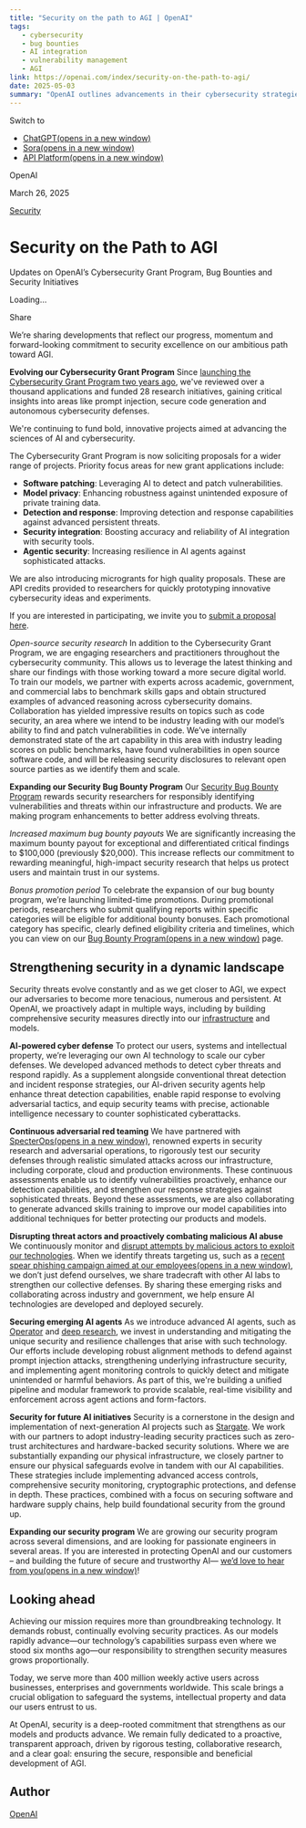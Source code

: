 ```yaml
---
title: "Security on the path to AGI | OpenAI"
tags:
   - cybersecurity
   - bug bounties
   - AI integration
   - vulnerability management
   - AGI
link: https://openai.com/index/security-on-the-path-to-agi/
date: 2025-05-03
summary: "OpenAI outlines advancements in their cybersecurity strategies as they progress towards AGI, emphasizing the expansion of their Cybersecurity Grant Program, which now includes broader project scopes such as AI-driven software patching and enhanced model privacy. They are incentivizing security research via increased bug bounties—up to $100,000 for critical findings—and implementing robust AI-powered defenses against evolving threats. Continuous red teaming with security experts and proactive disruption of malicious activity are key focuses. This holistic approach integrates zero-trust architectures and rigorous security protocols, reflecting OpenAI's commitment to safeguarding user data and maintaining trust in their systems."
---
```


Switch to

- [ChatGPT(opens in a new window)](https://chatgpt.com/)
- [Sora(opens in a new window)](https://sora.com/)
- [API Platform(opens in a new window)](https://platform.openai.com/)

OpenAI

March 26, 2025

[Security](https://openai.com/news/security/)

# Security on the Path to AGI

Updates on OpenAI’s Cybersecurity Grant Program, Bug Bounties and Security Initiatives

Loading…

Share

We’re sharing developments that reflect our progress, momentum and forward-looking commitment to security excellence on our ambitious path toward AGI.

**Evolving our Cybersecurity Grant Program** Since [launching the Cybersecurity Grant Program two years ago⁠](https://openai.com/index/openai-cybersecurity-grant-program/), we've reviewed over a thousand applications and funded 28 research initiatives, gaining critical insights into areas like prompt injection, secure code generation and autonomous cybersecurity defenses.

We're continuing to fund bold, innovative projects aimed at advancing the sciences of AI and cybersecurity.

The Cybersecurity Grant Program is now soliciting proposals for a wider range of projects. Priority focus areas for new grant applications include:

- **Software patching**: Leveraging AI to detect and patch vulnerabilities.
- **Model privacy**: Enhancing robustness against unintended exposure of private training data.
- **Detection and response**: Improving detection and response capabilities against advanced persistent threats.
- **Security integration**: Boosting accuracy and reliability of AI integration with security tools.
- **Agentic security**: Increasing resilience in AI agents against sophisticated attacks.

We are also introducing microgrants for high quality proposals. These are API credits provided to researchers for quickly prototyping innovative cybersecurity ideas and experiments.

If you are interested in participating, we invite you to [submit a proposal here⁠](https://openai.com/form/cybersecurity-grant-program/).

_Open-source security research_ In addition to the Cybersecurity Grant Program, we are engaging researchers and practitioners throughout the cybersecurity community. This allows us to leverage the latest thinking and share our findings with those working toward a more secure digital world. To train our models, we partner with experts across academic, government, and commercial labs to benchmark skills gaps and obtain structured examples of advanced reasoning across cybersecurity domains. Collaboration has yielded impressive results on topics such as code security, an area where we intend to be industry leading with our model’s ability to find and patch vulnerabilities in code. We’ve internally demonstrated state of the art capability in this area with industry leading scores on public benchmarks, have found vulnerabilities in open source software code, and will be releasing security disclosures to relevant open source parties as we identify them and scale.

**Expanding our Security Bug Bounty Program** Our [Security Bug Bounty Program⁠](https://openai.com/index/bug-bounty-program/) rewards security researchers for responsibly identifying vulnerabilities and threats within our infrastructure and products. We are making program enhancements to better address evolving threats.

_Increased maximum bug bounty payouts_ We are significantly increasing the maximum bounty payout for exceptional and differentiated critical findings to $100,000 (previously $20,000). This increase reflects our commitment to rewarding meaningful, high-impact security research that helps us protect users and maintain trust in our systems.

_Bonus promotion period_ To celebrate the expansion of our bug bounty program, we’re launching limited-time promotions. During promotional periods, researchers who submit qualifying reports within specific categories will be eligible for additional bounty bonuses. Each promotional category has specific, clearly defined eligibility criteria and timelines, which you can view on our [Bug Bounty Program⁠(opens in a new window)](https://bugcrowd.com/engagements/openai) page.

## Strengthening security in a dynamic landscape

Security threats evolve constantly and as we get closer to AGI, we expect our adversaries to become more tenacious, numerous and persistent. At OpenAI, we proactively adapt in multiple ways, including by building comprehensive security measures directly into our [infrastructure⁠](https://openai.com/index/securing-research-infrastructure-for-advanced-ai/) and models.

**AI-powered cyber defense** To protect our users, systems and intellectual property, we’re leveraging our own AI technology to scale our cyber defenses. We developed advanced methods to detect cyber threats and respond rapidly. As a supplement alongside conventional threat detection and incident response strategies, our AI-driven security agents help enhance threat detection capabilities, enable rapid response to evolving adversarial tactics, and equip security teams with precise, actionable intelligence necessary to counter sophisticated cyberattacks.

**Continuous adversarial red teaming** We have partnered with [SpecterOps⁠(opens in a new window)](https://specterops.io/), renowned experts in security research and adversarial operations, to rigorously test our security defenses through realistic simulated attacks across our infrastructure, including corporate, cloud and production environments. These continuous assessments enable us to identify vulnerabilities proactively, enhance our detection capabilities, and strengthen our response strategies against sophisticated threats. Beyond these assessments, we are also collaborating to generate advanced skills training to improve our model capabilities into additional techniques for better protecting our products and models.

**Disrupting threat actors and proactively combating malicious AI abuse** We continuously monitor and [disrupt attempts by malicious actors to exploit our technologies⁠](https://openai.com/global-affairs/disrupting-malicious-uses-of-ai/). When we identify threats targeting us, such as a [recent spear phishing campaign aimed at our employees⁠(opens in a new window)](https://cdn.openai.com/threat-intelligence-reports/influence-and-cyber-operations-an-update_October-2024.pdf), we don’t just defend ourselves, we share tradecraft with other AI labs to strengthen our collective defenses. By sharing these emerging risks and collaborating across industry and government, we help ensure AI technologies are developed and deployed securely.

**Securing emerging AI agents** As we introduce advanced AI agents, such as [Operator⁠](https://openai.com/index/introducing-operator/) and [deep research⁠](https://openai.com/index/introducing-deep-research/), we invest in understanding and mitigating the unique security and resilience challenges that arise with such technology. Our efforts include developing robust alignment methods to defend against prompt injection attacks, strengthening underlying infrastructure security, and implementing agent monitoring controls to quickly detect and mitigate unintended or harmful behaviors. As part of this, we're building a unified pipeline and modular framework to provide scalable, real-time visibility and enforcement across agent actions and form-factors.

**Security for future AI initiatives** Security is a cornerstone in the design and implementation of next-generation AI projects such as [Stargate⁠](https://openai.com/index/announcing-the-stargate-project/). We work with our partners to adopt industry-leading security practices such as zero-trust architectures and hardware-backed security solutions. Where we are substantially expanding our physical infrastructure, we closely partner to ensure our physical safeguards evolve in tandem with our AI capabilities. These strategies include implementing advanced access controls, comprehensive security monitoring, cryptographic protections, and defense in depth. These practices, combined with a focus on securing software and hardware supply chains, help build foundational security from the ground up.

**Expanding our security program** We are growing our security program across several dimensions, and are looking for passionate engineers in several areas. If you are interested in protecting OpenAI and our customers – and building the future of secure and trustworthy AI— [we’d love to hear from you⁠(opens in a new window)](https://jobs.ashbyhq.com/openai/form/security-blog-post-march-2025)!

## Looking ahead

Achieving our mission requires more than groundbreaking technology. It demands robust, continually evolving security practices. As our models rapidly advance—our technology’s capabilities surpass even where we stood six months ago—our responsibility to strengthen security measures grows proportionally.

Today, we serve more than 400 million weekly active users across businesses, enterprises and governments worldwide. This scale brings a crucial obligation to safeguard the systems, intellectual property and data our users entrust to us.

At OpenAI, security is a deep-rooted commitment that strengthens as our models and products advance. We remain fully dedicated to a proactive, transparent approach, driven by rigorous testing, collaborative research, and a clear goal: ensuring the secure, responsible and beneficial development of AGI.

## Author

[OpenAI](https://openai.com/news/?author=openai#results)
